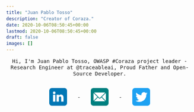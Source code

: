 ```yaml
---
title: "Juan Pablo Tosso"
description: "Creator of Coraza."
date: 2020-10-06T08:50:45+00:00
lastmod: 2020-10-06T08:50:45+00:00
draft: false
images: []
---
```


<p align="center">
  <samp>
    Hi, I'm Juan Pablo Tosso, OWASP #Coraza project leader - Research Engineer at @traceableai, Proud Father and Open-Source Developer.
  </samp>
  <br><br>
</p>

<div align="center">
  <a href="https://www.linkedin.com/in/jptosso/">
    <img align="middle" alt="Juan Pablo Tosso Linkedin" width="48px" src="https://raw.githubusercontent.com/edent/SuperTinyIcons/099dc12b59179d07d534069bc8551718f786d91a/images/svg/linkedin.svg" hspace="30" />
  </a>
  <a href="mailto:jptosso@gmail.com">
    <img align="middle" alt="Juan Pablo Tosso email" width="48px" src="https://raw.githubusercontent.com/edent/SuperTinyIcons/099dc12b59179d07d534069bc8551718f786d91a/images/svg/email.svg" hspace="30" />
  </a>

  <a href="https://www.twitter.com/jptosso">
    <img align="middle" alt="Juan Pablo Tosso twitter" width="48px" src="https://raw.githubusercontent.com/edent/SuperTinyIcons/099dc12b59179d07d534069bc8551718f786d91a/images/svg/twitter.svg" hspace="30" />
  </a>
</div>
